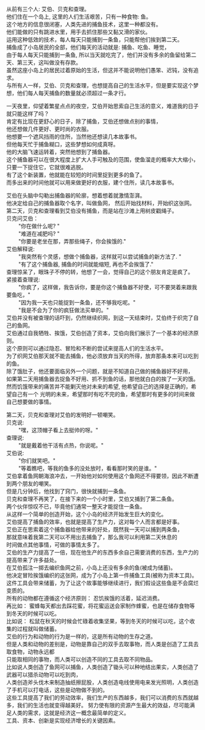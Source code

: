 从前有三个人: 艾伯、贝克和查理。  
他们住在一个岛上, 这里的人们生活艰苦，只有一种食物: 鱼。  
这个地方的信息很闭塞，人类先进的捕鱼技术，这里一种都没有。  
他们能做的只有跳进水里，用手去抓住那些又黏又滑的家伙。   
运用这种低效的技术，每人每天只能捕到一条鱼，只能帮他们挨到第二天。    
捕鱼成了小岛居民的全部，他们每天的活动就是: 捕鱼、吃鱼、睡觉，  
由于每人每天只能捕到一条鱼, 所以当天就吃完了，他们并没有多余的鱼留给第二天、第三天，这叫做没有存款。    
虽然这座小岛上的居民过着原始的生活，但这并不能说明他们愚笨、迟钝，没有追求。  
与所有人一样，艾伯、贝克和查理，也想提高自己的生活水平，但是要实现这个梦想，他们每人每天捕鱼的数量就必须超过一条才行。  

一天夜里，仰望着繁星点点的夜空，艾伯开始思索自己生活的意义，难道我的日子就只能这样了吗？  
肯定有比现在更舒心的日子，除了捕鱼，艾伯还想做点别的事情，  
他还想做几件更好、更时尚的衣服。  
他想要一个遮风挡雨的住所，当然他还想读几本故事书。      
但他每天忙于捕鱼糊口，这些梦想如何成真呀。  
他的大脑飞速运转着，突然他想到了捕鱼器。  
这个捕鱼器可以在很大程度上扩大人手可触及的范围，使鱼溜走的概率大大缩小，只要一下捉住它，它就很难逃脱。  
有了这个新装置，他就能在较短的时间里捉到更多的鱼了。  
而多出来的时间他就可以用来做更好的衣服，建个住所，读几本故事书。    

艾伯在头脑中勾勒出捕鱼器的轮廓，想着想着就激情澎湃。  
他决定给自己的捕鱼器取个名字，叫做鱼网， 然后开始找材料，开始织这张网。  
第二天，贝克和查理看到艾伯没有捕鱼，而是站在沙滩上用树皮戳绳子。  
贝克问艾伯：  
&nbsp; &nbsp; &nbsp; &nbsp; "你在做什么呢? "  
&nbsp; &nbsp; &nbsp; &nbsp; "难道在减肥吗? "  
&nbsp; &nbsp; &nbsp; &nbsp; "你要是老坐在那，弄那些绳子，你会挨饿的."  
艾伯解释说:   
&nbsp; &nbsp; &nbsp; &nbsp; "我突然有个灵感，想做个捕鱼器，这样就可以尝试捕鱼的新方法了. "  
&nbsp; &nbsp; &nbsp; &nbsp; "有了这个捕鱼器, 捕鱼的时间就能缩短, 再也不会挨饿了."  
查理惊呆了，眼珠子不停的转，他想了一会，觉得自己的这个朋友肯定是疯了。  
紧接着查理说:  
&nbsp; &nbsp; &nbsp; &nbsp; "你疯了，这样做，我告诉你，要是你这个捕鱼器不好使，可不要哭着来跟我要鱼吃，"  
&nbsp; &nbsp; &nbsp; &nbsp; "因为我一天也只能捉到一条鱼，还不够我吃呢。"  
&nbsp; &nbsp; &nbsp; &nbsp; "我是不会为了你的疯狂做法买单的。"   
艾伯并没有被查理的话吓到，仍然继续织网，到这一天结束时，艾伯终于织完了自己的鱼网。   
艾伯通过自我牺牲、挨饿，艾伯创造了资本，艾伯向我们展示了一个基本的经济原则。  
这个原则可以通过隐忍、冒险和不断的尝试来提高人们的生活水平。  
为了织网艾伯那天就不能去捕鱼，他必须放弃当天的所得，放弃那条本来可以吃到的鱼。  
除了饿肚子，他还要面临另外一个问题，就是不知道自己做的捕鱼器好不好用，  
如果第二天用捕鱼器去捉鱼不好用、抓不到鱼的话，那他就白白的挨了一天的饿。    
然而饥饿带来的痛苦并不能剿灭他对未来的希望, 他希望自己的选择是正确的，希望自己有一个
光明的未来，希望那时有吃不完的鱼，希望那时有更多的时间来做自己想要做的事情。

第二天，贝克和查理对艾伯的发明好一顿嘲笑。  
贝克说:   
&nbsp; &nbsp; &nbsp; &nbsp; "嘿，这顶帽子看上去挺帅的呀。"  
查理说:  
&nbsp; &nbsp; &nbsp; &nbsp; "就是戴着他干活有点热，你说呢。"  
艾伯说:  
&nbsp; &nbsp; &nbsp; &nbsp; "你们就笑吧。"  
&nbsp; &nbsp; &nbsp; &nbsp; "等着瞧吧，等我的鱼多的没处放时，看看那时笑的是谁。"    
艾伯拿着鱼网朝海浪冲去，一开始他对如何使用这个鱼网还不得要领，因此不断遭到两个朋友的嘲笑。  
但是几分钟后，他找到了窍门，很快就捕到一条鱼。  
贝克和查理不再笑了，在接下来的一个小时里，艾伯又捕到了第二条鱼。  
两个伙伴惊叹不已，毕竟他们通常一整天才能捉住一条鱼。  
从这样一个简单的创造开始，这个小岛的经济开始发生巨大的变化。  
艾伯提高了捕鱼的效率，也就是提高了生产力，这对每个人而言都是好事。  
艾伯正在思索着这个捕鱼器给他带来的好处，既然我一天可以捕到两条鱼，   
那就意味着我第二天可以不用出去捕鱼了，那么我可以利用第二天休息的   
时间做点其他事情，可做的事情太多了。  
艾伯的生产力提高了一倍，现在他生产的东西多余自己需要消费的东西，生产力的提高带来了许多益处。   
在艾伯孤注一掷去编织鱼网之前，小岛上还没有多余的鱼(被成为储蓄)。  
他决定冒险挨饿编织的这张网，成为了小岛上第一件捕鱼工具(被称为资本工具)。   
这件工具会带来储蓄，为了让这个故事能够继续进行，我们假设这些鱼是不会腐烂变质的。  
所有的动物都在遵循这个经济原则： 忍饥挨饿的活着，延迟消费。  
再比如： 蜜蜂每天都出去踩花蜜，将花蜜运送会家制作蜂蜜，也是在储存食物等到冬天的时候可以吃。  
比如说： 松鼠在秋天的时候会忙碌着收集坚果，等到冬天的时候可以吃，这个收集的过程就叫做储蓄。  
艾伯的行为和动物的行为是一样的，这是所有动物的生存之道。  
但是人类和动物的差别是，动物是靠自己的双手去取事物，而人类是创造了工具去取食物，动物永远都  
只能取相同的事物，而人类可以创造不同的工具去取不同物品。  
比如说人类创造了鱼网可以捕鱼，人类创造了锄头可以种地结出果实，人类创造了武器可以猎杀动物可以吃到肉，  
人类创造斧头伐木来制造抽纸擦屁股，人类创造电线使用电来发光照明，人类创造了手机可以打电话，这些是动物做不到的。  
这些工具提高了我们的劳动效率，我们生产的东西越多，我们可以消费的东西就越多，我们的生活也就变得越美好。
努力使有限的资源产生最大的效益，尽可能满足人类的需求，这就是经济这一概念最简单的定义。  
工具、资本、创新是实现经济增长的关键因素。
